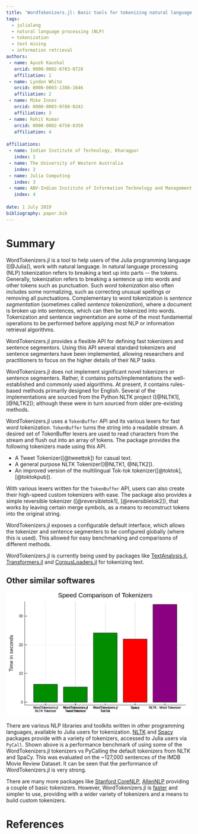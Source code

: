 ```yaml
---
title: 'WordTokenizers.jl: Basic tools for tokenizing natural language in Julia'
tags:
  - julialang
  - natural language processing (NLP)
  - tokenization
  - text mining
  - information retrieval
authors:
 - name: Ayush Kaushal
   orcid: 0000-0002-6703-0728
   affiliation: 1
 - name: Lyndon White
   orcid: 0000-0003-1386-1646
   affiliation: 2
 - name: Mike Innes
   orcid: 0000-0003-0788-0242
   affiliation: 3
 - name: Rohit Kumar
   orcid: 0000-0002-6758-8350
   affiliation: 4

affiliations:
 - name: Indian Institute of Technology, Kharagpur
   index: 1
 - name: The University of Western Australia
   index: 2
 - name: Julia Computing
   index: 3
 - name: ABV-Indian Institute of Information Technology and Management Gwalior
   index: 4

date: 1 July 2019
bibliography: paper.bib
---
```


# Summary

WordTokenizers.jl is a tool to help users of the Julia programming language ([@Julia]), work with natural language.
In natural language processing (NLP) tokenization refers to breaking a text up into parts -- the tokens.
Generally, tokenization refers to breaking a sentence up into words and other tokens such as punctuation.
Such _word tokenization_ also often includes some normalizing, such as correcting unusual spellings or removing all punctuations.
Complementary to word tokenization is _sentence segmentation_ (sometimes called _sentence tokenization_),
where a document is broken up into sentences, which can then be tokenized into words.
Tokenization and sentence segmentation are some of the most fundamental operations to be performed before applying most NLP or information retrieval algorithms.

WordTokenizers.jl provides a flexible API for defining fast tokenizers and sentence segmentors.
Using this API several standard tokenizers and sentence segmenters have been implemented, allowing researchers and practitioners to focus on the higher details of their NLP tasks.

WordTokenizers.jl does not implement significant novel tokenizers or sentence segmenters.
Rather, it contains ports/implementations the well-established and commonly used algorithms.
At present, it contains rules-based methods primarily designed for English.
Several of the implementations are sourced from the Python NLTK project ([@NLTK1], [@NLTK2]);
although these were in turn sourced from older pre-existing methods.

WordTokenizers.jl uses a `TokenBuffer` API and its various lexers for fast word tokenization.
`TokenBuffer` turns the string into a readable stream.
A desired set of TokenBuffer lexers are used to read characters from the stream and flush out into an array of tokens.
The package provides the following tokenizers made using this API.

- A Tweet Tokenizer([@tweettok]) for casual text.
- A general purpose NLTK Tokenizer([@NLTK1, @NLTK2]).
- An improved version of the multilingual Tok-tok tokenizer([@toktok], [@toktokpub]).

With various lexers written for the `TokenBuffer` API, users can also create their high-speed custom tokenizers with ease.
The package also provides a simple reversible tokenizer ([@reversibletok1], [@reversibletok2]),
that works by leaving certain merge symbols, as a means to reconstruct tokens into the original string.

WordTokenizers.jl exposes a configurable default interface,
which allows the tokenizer and sentence segmenters to be configured globally (where this is used).
This allowed for easy benchmarking and comparisons of different methods.

WordTokenizers.jl is currently being used by packages like [TextAnalysis.jl](https://github.com/JuliaText/TextAnalysis.jl), [Transformers.jl](https://github.com/chengchingwen/Transformers.jl) and [CorpusLoaders.jl](https://github.com/JuliaText/CorpusLoaders.jl) for tokenizing text.

## Other similar softwares

![Speed comparison of Tokenizers on IMDB Movie Review Dataset](speed_compare.png)

There are various NLP libraries and toolkits written in other programming languages, available to Julia users for tokenization.
[NLTK](https://github.com/nltk/nltk) and [Spacy](https://github.com/explosion/spaCy) packages provide with a variety of tokenizers, accessed to Julia users via `PyCall`.
Shown above is a performance benchmark of using some of the WordTokenizers.jl tokenizers vs PyCalling the default tokenizers from NLTK and SpaCy.
This was evaluated on the ~127,000 sentences of the IMDB Movie Review Dataset.
It can be seen that the performance of WordTokenizers.jl is very strong.

There are many more packages like [Stanford CoreNLP](https://github.com/stanfordnlp/CoreNLP), [AllenNLP](https://github.com/allenai/allennlp/) providing a couple of basic tokenizers.
However, WordTokenizers.jl is [faster](https://github.com/Ayushk4/Tweet_tok_analyse/tree/master/speed) and simpler to use, providing with a wider variety of tokenizers and a means to build custom tokenizers.

# References
